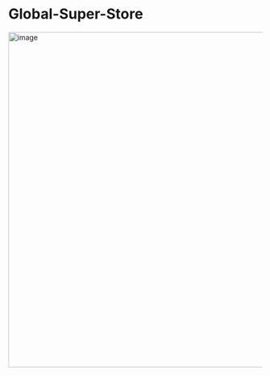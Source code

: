 # Global-Super-Store

<img width="665" alt="image" src="https://github.com/user-attachments/assets/d35e44c4-8901-4637-ba70-5ecd924fcd77">
